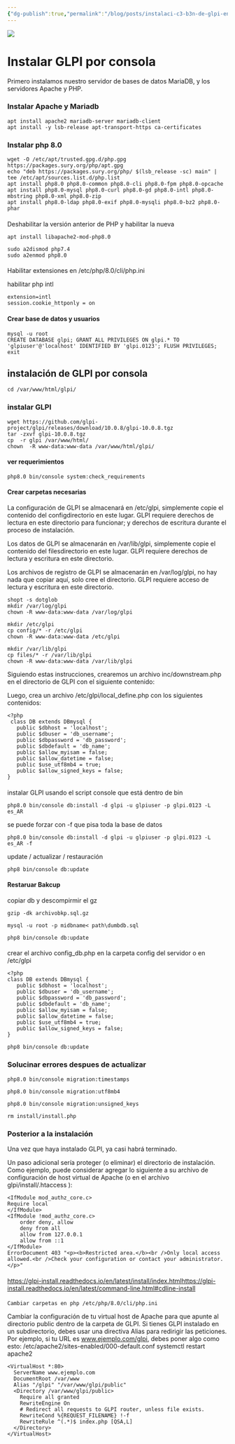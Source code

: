 ```yaml
---
{"dg-publish":true,"permalink":"/blog/posts/instalaci-c3-b3n-de-glpi-en-linux-por-consola/"}
---
```


![](../fetched_images\20230808-171707_kdenlive.png)
# Instalar GLPI por consola

  Primero instalamos nuestro servidor de bases de datos MariaDB, y los servidores Apache y PHP. 
### Instalar Apache y Mariadb
```
apt install apache2 mariadb-server mariadb-client
apt install -y lsb-release apt-transport-https ca-certificates
```
### Instalar php 8.0
```
wget -O /etc/apt/trusted.gpg.d/php.gpg https://packages.sury.org/php/apt.gpg
echo "deb https://packages.sury.org/php/ $(lsb_release -sc) main" | tee /etc/apt/sources.list.d/php.list
apt install php8.0 php8.0-common php8.0-cli php8.0-fpm php8.0-opcache 
apt install php8.0-mysql php8.0-curl php8.0-gd php8.0-intl php8.0-mbstring php8.0-xml php8.0-zip
apt install php8.0-ldap php8.0-exif php8.0-mysqli php8.0-bz2 php8.0-phar
```
#### 
  Deshabilitar la versión anterior de PHP y habilitar la nueva

```
apt install libapache2-mod-php8.0
```
```
sudo a2dismod php7.4 
sudo a2enmod php8.0
```
#### 
  Habilitar extensiones en /etc/php/8.0/cli/php.ini

habilitar php intl
```
extension=intl
session.cookie_httponly = on
```
#### Crear base de datos y usuarios
```
mysql -u root
CREATE DATABASE glpi; GRANT ALL PRIVILEGES ON glpi.* TO 'glpiuser'@'localhost' IDENTIFIED BY 'glpi.0123'; FLUSH PRIVILEGES; exit
```
## instalación de GLPI por consola
```
cd /var/www/html/glpi/
```
### instalar GLPI
```
wget https://github.com/glpi-project/glpi/releases/download/10.0.8/glpi-10.0.8.tgz
tar -zxvf glpi-10.0.8.tgz
cp  -r glpi /var/www/html/
chown  -R www-data:www-data /var/www/html/glpi/
```
#### ver requerimientos
```
php8.0 bin/console system:check_requirements
```
#### Crear carpetas necesarias

  La configuración de GLPI se almacenará en /etc/glpi, simplemente copie el
  contenido del configdirectorio en este lugar. GLPI requiere derechos de
  lectura en este directorio para funcionar; y derechos de escritura durante el
  proceso de instalación.

  Los datos de GLPI se almacenarán en /var/lib/glpi, simplemente copie el
  contenido del filesdirectorio en este lugar. GLPI requiere derechos de lectura
  y escritura en este directorio.

  Los archivos de registro de GLPI se almacenarán en /var/log/glpi, no hay nada
  que copiar aquí, solo cree el directorio. GLPI requiere acceso de lectura y
  escritura en este directorio.
```
shopt -s dotglob
mkdir /var/log/glpi
chown -R www-data:www-data /var/log/glpi

mkdir /etc/glpi
cp config/* -r /etc/glpi
chown -R www-data:www-data /etc/glpi

mkdir /var/lib/glpi
cp files/* -r /var/lib/glpi
chown -R www-data:www-data /var/lib/glpi
```

  Siguiendo estas instrucciones, crearemos un archivo inc/downstream.php en el
  directorio de GLPI con el siguiente contenido:

  Luego, crea un archivo /etc/glpi/local\_define.php con los siguientes
  contenidos: 
```
<?php
 class DB extends DBmysql {
   public $dbhost = 'localhost';
   public $dbuser = 'db_username';
   public $dbpassword = 'db_password';
   public $dbdefault = 'db_name';
   public $allow_myisam = false;
   public $allow_datetime = false;
   public $use_utf8mb4 = true;
   public $allow_signed_keys = false;
}
```
#### 
  instalar GLPI usando el script console que está dentro de bin

```
php8.0 bin/console db:install -d glpi -u glpiuser -p glpi.0123 -L es_AR
```
se puede forzar con \-f que pisa toda la base de datos
```
php8.0 bin/console db:install -d glpi -u glpiuser -p glpi.0123 -L es_AR -f 
```
update / actualizar / restauración
```
php8 bin/console db:update
```
#### Restaruar Bakcup
copiar db y descompirmir el gz
```
gzip -dk archivobkp.sql.gz
```
```
mysql -u root -p midbname< path\dumbdb.sql
```
```
php8 bin/console db:update
```
#### 
  crear el archivo config\_db.php en la carpeta config del servidor o en
  /etc/glpi

```
<?php
class DB extends DBmysql {
   public $dbhost = 'localhost';
   public $dbuser = 'db_username';
   public $dbpassword = 'db_password';
   public $dbdefault = 'db_name';
   public $allow_myisam = false;
   public $allow_datetime = false;
   public $use_utf8mb4 = true;
   public $allow_signed_keys = false;
}
```
```
php8 bin/console db:update
```
### Solucinar errores despues de actualizar 
```
php8.0 bin/console migration:timestamps
```
```
php8.0 bin/console migration:utf8mb4
```
```
php8.0 bin/console migration:unsigned_keys
```
```
rm install/install.php
```
### Posterior a la instalación
Una vez que haya instalado GLPI, ya casi habrá terminado.

  Un paso adicional sería proteger \(o eliminar\) el directorio de instalación.
  Como ejemplo, puede considerar agregar lo siguiente a su archivo de
  configuración de host virtual de Apache \(o en el archivo
  glpi/install/.htaccess \):
```
<IfModule mod_authz_core.c>
Require local
</IfModule>
<IfModule !mod_authz_core.c>
    order deny, allow
    deny from all
    allow from 127.0.0.1
    allow from ::1
</IfModule>
ErrorDocument 403 "<p><b>Restricted area.</b><br />Only local access allowed.<br />Check your configuration or contact your administrator.</p>"
```
#### 

[https://glpi\-install.readthedocs.io/en/latest/install/index.html](https://glpi-install.readthedocs.io/en/latest/install/index.html)[https://glpi\-install.readthedocs.io/en/latest/command\-line.html\#cdline\-install](https://glpi-install.readthedocs.io/en/latest/command-line.html#cdline-install)
#### 

#### 
    Cambiar carpetas en php /etc/php/8.0/cli/php.ini
  
Cambiar la configuración de tu virtual host de Apache para que apunte al
  directorio public dentro de la carpeta de GLPI. Si tienes GLPI instalado en un
  subdirectorio, debes usar una directiva Alias para redirigir las peticiones.
  Por ejemplo, si tu URL es www.ejemplo.com/glpi, debes poner algo como esto:
  /etc/apache2/sites\-enabled/000\-default.conf systemctl restart apache2
```
<VirtualHost *:80>
  ServerName www.ejemplo.com
  DocumentRoot /var/www
  Alias "/glpi" "/var/www/glpi/public"
  <Directory /var/www/glpi/public>
    Require all granted
    RewriteEngine On
    # Redirect all requests to GLPI router, unless file exists.
    RewriteCond %{REQUEST_FILENAME} !-f
    RewriteRule ^(.*)$ index.php [QSA,L]
  </Directory>
</VirtualHost>
```
